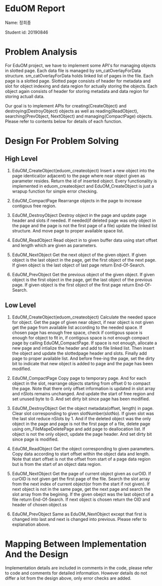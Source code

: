 # EduOM Report

Name: 정희종

Student id: 20190846

# Problem Analysis

For EduOM project, we have to implement some API's for managing objects in slotted page.
Each data file is managed by sm_catOverlayForData structure. sm_catOverlayForData holds linked list of pages in the file. Each page is a slotted page. Slotted page consists of header for metadata and slot for object indexing and data region for actually storing the objects. Each object again consists of header for storing metadata and data region for storing actuall data.

Our goal is to implement APIs for creating(CreateObject) and destroying(DestroyObject) objects as well as reading(ReadObject), searching(PrevObject, NextObject) and managing(CompactPage) objects. Please refer to contents below for details of each function.

# Design For Problem Solving

## High Level

1. EduOM_CreateObject(eduom_createobject)
    Insert a new object into the page identical(or adjacent) to the page where near object given as parameter resides. Return the id of inserted object. Every functionality is implemented in eduom_createobject and EduOM_CreateObject is just a wrapup function for simple error checking.

2. EduOM_CompactPage
    Rearrange objects in the page to increase contigous free region.

3. EduOM_DestroyObject
    Destroy object in the page and update page header and slots if needed. If needed(if deleted page was only object in the page and the page is not the first page of a file) update the linked list structure. And move page to proper available space list.

4. EduOM_ReadObject
    Read object in to given buffer data using start offset and length which are given as parameters. 

5. EduOM_NextObject
    Get the next object of the given object. If given object is the last object in the page, get the first object of the next page. If given object is the last object of last page return End-Of-Search.

6. EduOM_PrevObject
    Get the previous object of the given object. If given object is the first object in the page, get the last object of the previous page. If given object is the first object of the first page return End-Of-Search.

## Low Level

1. EduOM_CreateObject(eduom_createobject)
    Calculate the needed space for object. Get the page of given near object, if near object is not given get the page from available list according to the needed space. If chosen page has enough free space, check if contigous space is enough for object to fit in, if contigous space is not enough compact page by calling EduOM_CompactPage. If space is not enough, allocate a new page and intialize the header and add to file linked list. Then insert the object and update the slottedpage header and slots. Finally add page to proper available list. And before free-ing the page, set the dirty bit to indicate that new object is added to page and the page has been modified.

2. EduOM_CompactPage
    Copy page to temporary page. And for each object in the slot, rearrange objects starting from offset 0 to compact the page. Note that there only offset information is updated in slot array and nSlots remains unchanged. And update the start of free region and set unused byte to 0. And set dirty bit since page has been modified.

3. EduOM_DestroyObject
    Get the object metadata(offset, length) in page. Clear slot corresponding to given slotNumber(slotNo). If given slot was the last slot reduce nSlots by 1. And if the deleted object was the only object in the page and page is not the first page of a file, delete page using om_FileMapeDeletePage and add page to deallocation list. If object is not the only object, update the page header. And set dirty bit since page is modified.

4. EduOM_ReadObject
    Get the object corresponding to given parameters. Copy data according to start offset within the object data and length. Note that start offset is not the offset from start of a page data region but is from the start of an object data region.

5. EduOM_NextObject
    Get the page of current object given as curOID. If curOID is not given get the first page of the file. Search the slot array from the next index of current object(or from the start if not given). If next object is not in the same page, get the next page and search the slot array from the begining. If the given obejct was the last object of a file return End-Of-Search. If next object is chosen return the OID and header of chosen object.ss

6. EduOM_PrevObject
    Same as EduOM_NextObject except that first is changed into last and next is changed into previous. Please refer to explanation above.

# Mapping Between Implementation And the Design

Implementation details are included in comments in the code, please refer to code and comments for detailed information. However details do not differ a lot from the design above, only error checks are added.